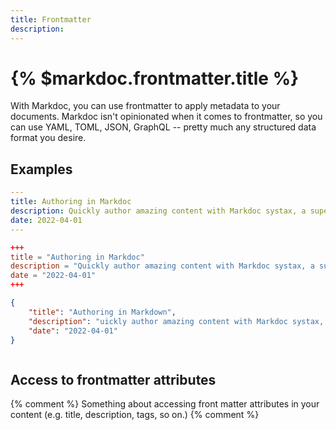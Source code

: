 ```yaml
---
title: Frontmatter
description:
---
```


# {% $markdoc.frontmatter.title %}

With Markdoc, you can use frontmatter to apply metadata to your documents. Markdoc isn't opinionated when it comes to frontmatter, so you can use YAML, TOML, JSON, GraphQL -- pretty much any structured data format you desire.

## Examples

```yaml
---
title: Authoring in Markdoc
description: Quickly author amazing content with Markdoc systax, a superset of Markdown.
date: 2022-04-01
---
```


```toml
+++
title = "Authoring in Markdoc"
description = "Quickly author amazing content with Markdoc systax, a superset of Markdown."
date = "2022-04-01"
+++
```

```json
{
    "title": "Authoring in Markdown",
    "description": "uickly author amazing content with Markdoc systax, a superset of Markdown.",
    "date": "2022-04-01"
}
```

```graphql

```

## Access to frontmatter attributes

{% comment %}
Something about accessing front matter attributes in your content (e.g. title, description, tags, so on.)
{% comment %}



